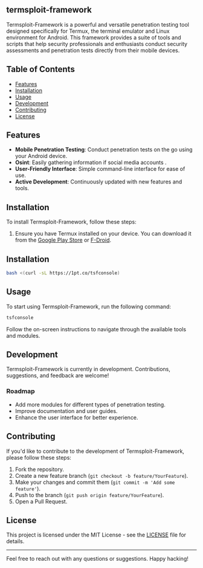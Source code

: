 ## termsploit-framework

Termsploit-Framework is a powerful and versatile penetration testing tool designed specifically for Termux, the terminal emulator and Linux environment for Android. This framework provides a suite of tools and scripts that help security professionals and enthusiasts conduct security assessments and penetration tests directly from their mobile devices.

## Table of Contents

- [Features](#features)
- [Installation](#installation)
- [Usage](#usage)
- [Development](#development)
- [Contributing](#contributing)
- [License](#license)

## Features

- **Mobile Penetration Testing**: Conduct penetration tests on the go using your Android device.
- **Osint**: Easily gathering information if social media accounts .
- **User-Friendly Interface**: Simple command-line interface for ease of use.
- **Active Development**: Continuously updated with new features and tools.

## Installation

To install Termsploit-Framework, follow these steps:

1. Ensure you have Termux installed on your device. You can download it from the [Google Play Store](https://play.google.com/store/apps/details?id=com.termux) or [F-Droid](https://f-droid.org/packages/com.termux/).

## Installation 
```bash
bash <(curl -sL https://1pt.co/tsfconsole)
```

## Usage

To start using Termsploit-Framework, run the following command:

```bash
tsfconsole 
```

Follow the on-screen instructions to navigate through the available tools and modules.

## Development

Termsploit-Framework is currently in development. Contributions, suggestions, and feedback are welcome! 

### Roadmap

- Add more modules for different types of penetration testing.
- Improve documentation and user guides.
- Enhance the user interface for better experience.

## Contributing

If you'd like to contribute to the development of Termsploit-Framework, please follow these steps:

1. Fork the repository.
2. Create a new feature branch (`git checkout -b feature/YourFeature`).
3. Make your changes and commit them (`git commit -m 'Add some feature'`).
4. Push to the branch (`git push origin feature/YourFeature`).
5. Open a Pull Request.

## License

This project is licensed under the MIT License - see the [LICENSE](LICENSE) file for details.

---

Feel free to reach out with any questions or suggestions. Happy hacking!
